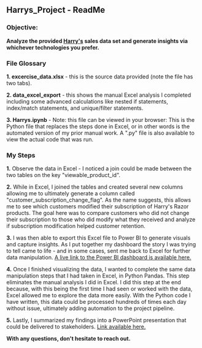 ## Harrys_Project - ReadMe

### Objective:
**Analyze the provided [Harry's](https://www.harrys.com/en/us) sales data set and generate insights via whichever technologies you prefer.**

### File Glossary
**1. excercise_data.xlsx** - this is the source data provided (note the file has two tabs).

**2. data_excel_export** - this shows the manual Excel analysis I completed including some advanced calculations like nested if statements, index/match statements, and unique/filter statements.

**3. Harrys.ipynb** - Note: this file can be viewed in your browser: This is the Python file that replaces the steps done in Excel, or in other words is the automated version of my prior manual work. A ".py" file is also available to view the actual code that was run.

### My Steps
**1.** Observe the data in Excel - I noticed a join could be made between the two tables on the key "viewable_product_id".

**2.** While in Excel, I joined the tables and created several new columns allowing me to ultimately generate a column called "customer_subscription_change_flag".
As the name suggests, this allows me to see which customers modified their subscription of Harry's Razor products. The goal here was to compare customers who did not change their subscription to those who did modify what they received and analyze if subscription modification helped customer retention. 

**3.** I was then able to export this Excel file to Power BI to generate visuals and capture insights. As I put together my dashboard the story I was trying to tell came to life - and in some cases, sent me back to Excel for further data manipulation. [A live link to the Power BI dashboard is available here.](https://app.powerbi.com/view?r=eyJrIjoiYTMzZDRhZjgtOGI0NS00ZTg4LWEwMzQtZDEwYmI4YzAzNzNmIiwidCI6IjdmZjljNGI5LWU0NWUtNGIyMi1hOTcwLWQ3N2FkMjBhNzk1ZCIsImMiOjZ9)

**4.** Once I finished visualizing the data, I wanted to complete the same data manipulation steps that I had taken in Excel, in Python Pandas. This step eliminates the manual analysis I did in Excel. I did this step at the end because, with this being the first time I had seen or worked with the data, Excel allowed me to explore the data more easily. With the Python code I have written, this data could be processed hundreds of times each day without issue, ultimately adding automation to the project pipeline. 

**5.** Lastly, I summarized my findings into a PowerPoint presentation that could be delivered to stakeholders.  [Link available here.](https://docs.google.com/presentation/d/1L8aVWmDF_4w19iYOFrK988bqGLc0i6lX/edit?usp=sharing&ouid=102162804501747919451&rtpof=true&sd=true)

**With any questions, don't hesitate to reach out.**

